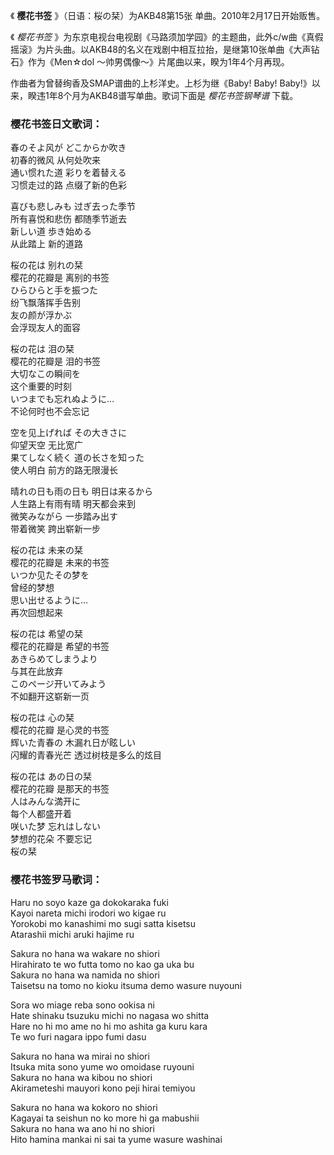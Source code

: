 

《 **樱花书签** 》（日语：桜の栞）为AKB48第15张 单曲。2010年2月17日开始贩售。

《 _樱花书签_
》为东京电视台电视剧《马路须加学园》的主题曲，此外c/w曲《真假摇滚》为片头曲。以AKB48的名义在戏剧中相互拉抬，是继第10张单曲《大声钻石》作为《Men☆dol
～帅男偶像～》片尾曲以来，睽为1年4个月再现。

作曲者为曾替绚香及SMAP谱曲的上杉洋史。上杉为继《Baby! Baby! Baby!》以来，睽违1年8个月为AKB48谱写单曲。歌词下面是
_樱花书签钢琴谱_ 下载。

### 樱花书签日文歌词：

春のそよ风が どこからか吹き  
初春的微风 从何处吹来  
通い惯れた道 彩りを着替える  
习惯走过的路 点缀了新的色彩

喜びも悲しみも 过ぎ去った季节  
所有喜悦和悲伤 都随季节逝去  
新しい道 歩き始める  
从此踏上 新的道路

桜の花は 别れの栞  
樱花的花瓣是 离别的书签  
ひらひらと手を振つた  
纷飞飘落挥手告别  
友の颜が浮かぶ  
会浮现友人的面容

桜の花は 泪の栞  
樱花的花瓣是 泪的书签  
大切なこの瞬间を  
这个重要的时刻  
いつまでも忘れぬように…  
不论何时也不会忘记

空を见上げれば その大きさに  
仰望天空 无比宽广  
果てしなく続く 道の长さを知った  
使人明白 前方的路无限漫长

晴れの日も雨の日も 明日は来るから  
人生路上有雨有晴 明天都会来到  
微笑みながら 一歩踏み出す  
带着微笑 跨出崭新一步

桜の花は 未来の栞  
樱花的花瓣是 未来的书签  
いつか见たその梦を  
曾经的梦想  
思い出せるように…  
再次回想起来

桜の花は 希望の栞  
樱花的花瓣是 希望的书签  
あきらめてしまうより  
与其在此放弃  
このページ开いてみよう  
不如翻开这崭新一页

桜の花は 心の栞  
樱花的花瓣 是心灵的书签  
辉いた青春の 木漏れ日が眩しい  
闪耀的青春光芒 透过树枝是多么的炫目

桜の花は あの日の栞  
樱花的花瓣 是那天的书签  
人はみんな満开に  
每个人都盛开着  
咲いた梦 忘れはしない  
梦想的花朵 不要忘记  
桜の栞

### 樱花书签罗马歌词：

Haru no soyo kaze ga dokokaraka fuki  
Kayoi nareta michi irodori wo kigae ru  
Yorokobi mo kanashimi mo sugi satta kisetsu  
Atarashii michi aruki hajime ru

Sakura no hana wa wakare no shiori  
Hirahirato te wo futta tomo no kao ga uka bu  
Sakura no hana wa namida no shiori  
Taisetsu na tomo no kioku itsuma demo wasure nuyouni

Sora wo miage reba sono ookisa ni  
Hate shinaku tsuzuku michi no nagasa wo shitta  
Hare no hi mo ame no hi mo ashita ga kuru kara  
Te wo furi nagara ippo fumi dasu

Sakura no hana wa mirai no shiori  
Itsuka mita sono yume wo omoidase ruyouni  
Sakura no hana wa kibou no shiori  
Akirameteshi mauyori kono peji hirai temiyou

Sakura no hana wa kokoro no shiori  
Kagayai ta seishun no ko more hi ga mabushii  
Sakura no hana wa ano hi no shiori  
Hito hamina mankai ni sai ta yume wasure washinai

